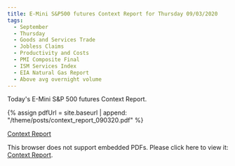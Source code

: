 ```yaml
---
title: E-Mini S&P500 futures Context Report for Thursday 09/03/2020
tags:
  - September
  - Thursday
  - Goods and Services Trade
  - Jobless Claims
  - Productivity and Costs
  - PMI Composite Final
  - ISM Services Index
  - EIA Natural Gas Report
  - Above avg overnight volume
---
```


Today's E-Mini S&P 500 futures Context Report.

{% assign pdfUrl = site.baseurl | append: "/theme/posts/context_report_090320.pdf" %}

<a href="{{pdfUrl}}">Context Report</a>

<object data="{{pdfUrl}}" type="application/pdf" width="700px" height="700px">
    <p>This browser does not support embedded PDFs. Please click here to view it: <a href="{{pdfUrl}}">Context Report</a>.</p>
</object>

